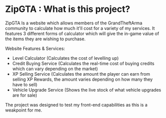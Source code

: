 # ZipGTA : What is this project?
ZipGTA Is a website which allows members of the GrandTheftArma community to calculate how much it'll cost for a variety of my services. It features 3 different forms of calculator which will give the in-game value of the items they are wishing to purchase.

Website Features & Services:
- Level Calculator (Calculates the cost of levelling up)
- Credit Buying Service (Calculates the real-time cost of buying credits which can vary depending on the market)
- XP Selling Service (Calculates the amount the player can earn from selling XP Rewards, the amount varies depending on how many they have to sell)
- Vehicle Upgrade Service (Shows the live stock of what vehicle upgrades are for sale)


The project was designed to test my front-end capabilities as this is a weakpoint for me.

